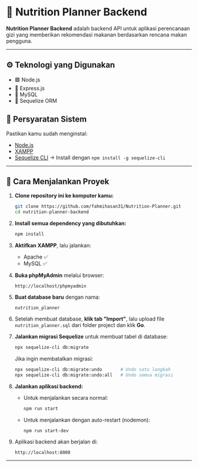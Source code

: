 # 🥗 Nutrition Planner Backend

**Nutrition Planner Backend** adalah backend API untuk aplikasi perencanaan gizi yang memberikan rekomendasi makanan berdasarkan rencana makan pengguna.

---

## ⚙️ Teknologi yang Digunakan

- 🟩 Node.js
- 🚀 Express.js
- 🐬 MySQL
- 🧬 Sequelize ORM

## 🧰 Persyaratan Sistem

Pastikan kamu sudah menginstal:

- [Node.js](https://nodejs.org/)
- [XAMPP](https://www.apachefriends.org/index.html)
- [Sequelize CLI](https://sequelize.org/) → Install dengan `npm install -g sequelize-cli`

---

## 🚀 Cara Menjalankan Proyek

1. **Clone repository ini ke komputer kamu:**

   ```bash
   git clone https://github.com/fahmihasan31/Nutrition-Planner.git
   cd nutrition-planner-backend
   ```

2. **Install semua dependency yang dibutuhkan:**

   ```bash
   npm install
   ```

3. **Aktifkan XAMPP**, lalu jalankan:

   - Apache ✅
   - MySQL ✅

4. **Buka phpMyAdmin** melalui browser:

   ```
   http://localhost/phpmyadmin
   ```

5. **Buat database baru** dengan nama:

   ```
   nutrition_planner
   ```

6. Setelah membuat database, **klik tab "Import"**, lalu upload file `nutrition_planner.sql` dari folder project dan klik **Go**.

7. **Jalankan migrasi Sequelize** untuk membuat tabel di database:

   ```bash
   npx sequelize-cli db:migrate
   ```

   Jika ingin membatalkan migrasi:

   ```bash
   npx sequelize-cli db:migrate:undo       # Undo satu langkah
   npx sequelize-cli db:migrate:undo:all   # Undo semua migrasi
   ```

8. **Jalankan aplikasi backend:**

   - Untuk menjalankan secara normal:

     ```bash
     npm run start
     ```

   - Untuk menjalankan dengan auto-restart (nodemon):

     ```bash
     npm run start-dev
     ```

9. Aplikasi backend akan berjalan di:

   ```
   http://localhost:8000
   ```

---
